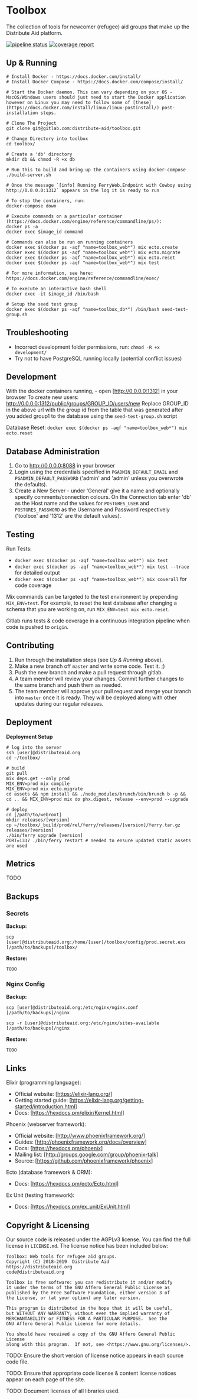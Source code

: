 Toolbox
================================================================================

The collection of tools for newcomer (refugee) aid groups that make up the Distribute Aid platform.

[![pipeline status](https://gitlab.com/distribute-aid/toolbox/badges/master/pipeline.svg)](https://gitlab.com/distribute-aid/toolbox/commits/master) [![coverage report](https://gitlab.com/distribute-aid/toolbox/badges/master/coverage.svg)](https://gitlab.com/distribute-aid/toolbox/commits/master)

Up & Running
------------------------------------------------------------

```
# Install Docker - https://docs.docker.com/install/
# Install Docker Compose - https://docs.docker.com/compose/install/

# Start the Docker daemon. This can vary depending on your OS - MacOS/Windows users should just need to start the Docker application however on Linux you may need to follow some of [these](https://docs.docker.com/install/linux/linux-postinstall/) post-installation steps.

# Clone The Project
git clone git@gitlab.com:distribute-aid/toolbox.git

# Change Directory into toolbox
cd toolbox/

# Create a 'db' directory
mkdir db && chmod -R +x db

# Run this to build and bring up the containers using docker-compose
./build-server.sh

# Once the message `[info] Running FerryWeb.Endpoint with Cowboy using http://0.0.0.0:1312` appears in the log it is ready to run

# To stop the containers, run:
docker-compose down

# Execute commands on a particular container (https://docs.docker.com/engine/reference/commandline/ps/):
docker ps -a
docker exec $image_id command

# Commands can also be run on running containers
docker exec $(docker ps -aqf "name=toolbox_web*") mix ecto.create
docker exec $(docker ps -aqf "name=toolbox_web*") mix ecto.migrate
docker exec $(docker ps -aqf "name=toolbox_web*") mix ecto.reset
docker exec $(docker ps -aqf "name=toolbox_web*") mix test

# For more information, see here: https://docs.docker.com/engine/reference/commandline/exec/

# To execute an interactive bash shell
docker exec -it $image_id /bin/bash

# Setup the seed test group
docker exec $(docker ps -aqf "name=toolbox_db*") /bin/bash seed-test-group.sh
```

Troubleshooting
------------------------------------------------------------
  - Incorrect development folder permissions, run: `chmod -R +x development/`
  - Try not to have PostgreSQL running locally (potential conflict issues)


Development
------------------------------------------------------------
With the docker containers running, - open [http://0.0.0.0:1312] in your browser
To create new users: http://0.0.0.0:1312/public/groups/GROUP_ID/users/new
Replace GROUP_ID in the above url with the group id from the table that was generated after you added group1 to the database using the `seed-test-group.sh` script

Database Reset: `docker exec $(docker ps -aqf "name=toolbox_web*") mix ecto.reset`

Database Administration
------------------------------------------------------------
1. Go to http://0.0.0.0:8088 in your browser
2. Login using the credentials specified in `PGADMIN_DEFAULT_EMAIL` and `PGADMIN_DEFAULT_PASSWORD` ('admin' and 'admin' unless you overwrote the defaults).
3. Create a New Server - under 'General' give it a name and optionally specify comments/connection colours. On the Connection tab enter 'db' as the Host name and the values for `POSTGRES_USER` and `POSTGRES_PASSWORD` as the Username and Password respectively ('toolbox' and '1312' are the default values).

Testing
------------------------------------------------------------
Run Tests:

  - `docker exec $(docker ps -aqf "name=toolbox_web*") mix test`
  - `docker exec $(docker ps -aqf "name=toolbox_web*") mix test --trace` for detailed output
  - `docker exec $(docker ps -aqf "name=toolbox_web*") mix coverall` for code coverage

Mix commands can be targeted to the test environment by prepending `MIX_ENV=test`.  For example, to reset the test database after changing a schema that you are working on, run `MIX_ENV=test mix ecto.reset`.

Gitlab runs tests & code coverage in a continuous integration pipeline when code is pushed to `origin`.

Contributing
------------------------------------------------------------
 1. Run through the installation steps (see *Up & Running* above).
 2. Make a new branch off `master` and write some code.  Test it.  ;)
 3. Push the new branch and make a pull request through gitlab.
 4. A team member will review your changes.  Commit further changes to the same branch and push them as needed.
 5. The team member will approve your pull request and merge your branch into `master` once it is ready.  They will be deployed along with other updates during our regular releases.

Deployment
------------------------------------------------------------

**Deployment Setup**

```
# log into the server
ssh [user]@distributeaid.org
cd ~/toolbox/

# build
git pull
mix deps.get --only prod
MIX_ENV=prod mix compile
MIX_ENV=prod mix ecto.migrate
cd assets && npm install && ./node_modules/brunch/bin/brunch b -p && cd .. && MIX_ENV=prod mix do phx.digest, release --env=prod --upgrade

# deploy
cd [/path/to/webroot]
mkdir releases/[version]
cp ~/toolbox/_build/prod/rel/ferry/releases/[version]/ferry.tar.gz releases/[version]
./bin/ferry upgrade [version]
PORT=1337 ./bin/ferry restart # needed to ensure updated static assets are used
```

Metrics
------------------------------------------------------------
TODO

Backups
------------------------------------------------------------

### Secrets

**Backup:**

```
scp [user]@distributeaid.org:/home/[user]/toolbox/config/prod.secret.exs [/path/to/backups]/toolbox/
```

**Restore:**
```
TODO
```

### Nginx Config

**Backup:**

```
scp [user]@distributeaid.org:/etc/nginx/nginx.conf [/path/to/backups]/nginx

scp -r [user]@distributeaid.org:/etc/nginx/sites-available [/path/to/backups]/nginx
```

**Restore:**

```
TODO
```

Links
------------------------------------------------------------
Elixir (programming language):

  * Official website: [https://elixir-lang.org/]
  * Getting started guide: [https://elixir-lang.org/getting-started/introduction.html]
  * Docs: [https://hexdocs.pm/elixir/Kernel.html]

Phoenix (webserver framework):

  * Official website: [http://www.phoenixframework.org/]
  * Guides: [http://phoenixframework.org/docs/overview]
  * Docs: [https://hexdocs.pm/phoenix]
  * Mailing list: [http://groups.google.com/group/phoenix-talk]
  * Source: [https://github.com/phoenixframework/phoenix]

Ecto (database framework & ORM):

  * Docs: [https://hexdocs.pm/ecto/Ecto.html]

Ex Unit (testing framework):

  * Docs: [https://hexdocs.pm/ex_unit/ExUnit.html]

Copyright & Licensing
------------------------------------------------------------
Our source code is released under the AGPLv3 license.  You can find the full license in `LICENSE.md`.  The license notice has been included below:

```
Toolbox: Web tools for refugee aid groups.
Copyright (C) 2018-2019  Distribute Aid
https://distributeaid.org
code@distributeaid.org

Toolbox is free software: you can redistribute it and/or modify
it under the terms of the GNU Affero General Public License as
published by the Free Software Foundation, either version 3 of
the License, or (at your option) any later version.

This program is distributed in the hope that it will be useful,
but WITHOUT ANY WARRANTY; without even the implied warranty of
MERCHANTABILITY or FITNESS FOR A PARTICULAR PURPOSE.  See the
GNU Affero General Public License for more details.

You should have received a copy of the GNU Affero General Public License
along with this program.  If not, see <https://www.gnu.org/licenses/>.
```

TODO: Ensure the short version of license notice appears in each source code file.

TODO: Ensure that appropriate code license & content license notices appear on each page of the site.

TODO: Document licenses of all libraries used.